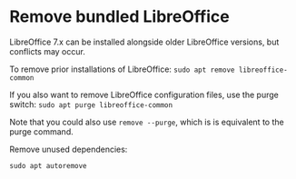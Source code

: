 # Remove bundled LibreOffice
LibreOffice 7.x can be installed alongside older LibreOffice versions, but conflicts may occur.

To remove prior installations of LibreOffice:
`sudo apt remove libreoffice-common`

If you also want to remove LibreOffice configuration files, use the purge switch:
`sudo apt purge libreoffice-common`

Note that you could also use `remove --purge`, which is is equivalent to the purge command.

Remove unused dependencies:

`sudo apt autoremove`
